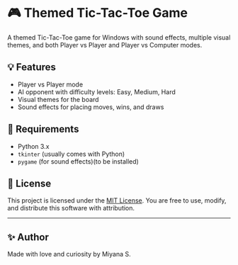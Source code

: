 # 🎮 Themed Tic-Tac-Toe Game

A themed Tic-Tac-Toe game for Windows with sound effects, multiple visual themes, and both Player vs Player and Player vs Computer modes.

## 💡 Features

- Player vs Player mode
- AI opponent with difficulty levels: Easy, Medium, Hard
- Visual themes for the board
- Sound effects for placing moves, wins, and draws

## 🧰 Requirements

- Python 3.x
- `tkinter` (usually comes with Python)
- `pygame` (for sound effects)(to be installed)

## 📜 License

This project is licensed under the [MIT License](Tic-Tac-Toe/LICENSE). You are free to use, modify, and distribute this software with attribution.

---

## ✨ Author

Made with love and curiosity by Miyana S.
